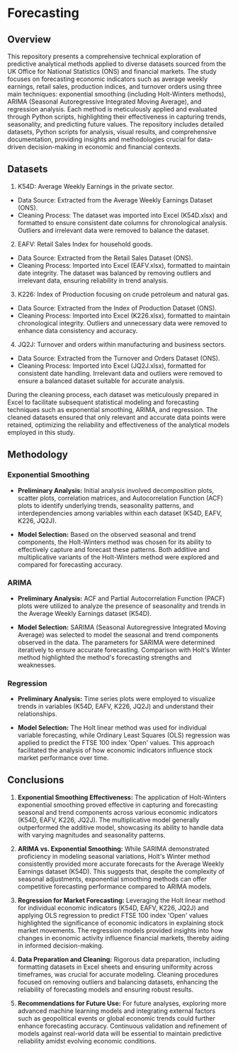 # Forecasting

## Overview

This repository presents a comprehensive technical exploration of predictive analytical methods applied to diverse datasets sourced from the UK Office for National Statistics (ONS) and financial markets. The study focuses on forecasting economic indicators such as average weekly earnings, retail sales, production indices, and turnover orders using three main techniques: exponential smoothing (including Holt-Winters methods), ARIMA (Seasonal Autoregressive Integrated Moving Average), and regression analysis. Each method is meticulously applied and evaluated through Python scripts, highlighting their effectiveness in capturing trends, seasonality, and predicting future values. The repository includes detailed datasets, Python scripts for analysis, visual results, and comprehensive documentation, providing insights and methodologies crucial for data-driven decision-making in economic and financial contexts.

## Datasets

1. K54D: Average Weekly Earnings in the private sector.
  - Data Source: Extracted from the Average Weekly Earnings Dataset (ONS).
  - Cleaning Process: The dataset was imported into Excel (K54D.xlsx) and formatted to ensure consistent date columns for chronological analysis. Outliers and irrelevant data were removed to balance the dataset.

2. EAFV: Retail Sales Index for household goods.
  - Data Source: Extracted from the Retail Sales Dataset (ONS).
  - Cleaning Process: Imported into Excel (EAFV.xlsx), formatted to maintain date integrity. The dataset was balanced by removing outliers and irrelevant data, ensuring reliability in trend analysis.

3. K226: Index of Production focusing on crude petroleum and natural gas.
  - Data Source: Extracted from the Index of Production Dataset (ONS).
  - Cleaning Process: Imported into Excel (K226.xlsx), formatted to maintain chronological integrity. Outliers and unnecessary data were removed to enhance data consistency and accuracy.

4. JQ2J: Turnover and orders within manufacturing and business sectors.
  - Data Source: Extracted from the Turnover and Orders Dataset (ONS).
  - Cleaning Process: Imported into Excel (JQ2J.xlsx), formatted for consistent date handling. Irrelevant data and outliers were removed to ensure a balanced dataset suitable for accurate analysis.

During the cleaning process, each dataset was meticulously prepared in Excel to facilitate subsequent statistical modeling and forecasting techniques such as exponential smoothing, ARIMA, and regression. The cleaned datasets ensured that only relevant and accurate data points were retained, optimizing the reliability and effectiveness of the analytical models employed in this study.

## Methodology

### Exponential Smoothing

- **Preliminary Analysis:** Initial analysis involved decomposition plots, scatter plots, correlation matrices, and Autocorrelation Function (ACF) plots to identify underlying trends, seasonality patterns, and interdependencies among variables within each dataset (K54D, EAFV, K226, JQ2J).
  
- **Model Selection:** Based on the observed seasonal and trend components, the Holt-Winters method was chosen for its ability to effectively capture and forecast these patterns. Both additive and multiplicative variants of the Holt-Winters method were explored and compared for forecasting accuracy.

### ARIMA

- **Preliminary Analysis:** ACF and Partial Autocorrelation Function (PACF) plots were utilized to analyze the presence of seasonality and trends in the Average Weekly Earnings dataset (K54D).
  
- **Model Selection:** SARIMA (Seasonal Autoregressive Integrated Moving Average) was selected to model the seasonal and trend components observed in the data. The parameters for SARIMA were determined iteratively to ensure accurate forecasting. Comparison with Holt's Winter method highlighted the method's forecasting strengths and weaknesses.

### Regression

- **Preliminary Analysis:** Time series plots were employed to visualize trends in variables (K54D, EAFV, K226, JQ2J) and understand their relationships.
  
- **Model Selection:** The Holt linear method was used for individual variable forecasting, while Ordinary Least Squares (OLS) regression was applied to predict the FTSE 100 index 'Open' values. This approach facilitated the analysis of how economic indicators influence stock market performance over time.

## Conclusions

1. **Exponential Smoothing Effectiveness:** The application of Holt-Winters exponential smoothing proved effective in capturing and forecasting seasonal and trend components across various economic indicators (K54D, EAFV, K226, JQ2J). The multiplicative model generally outperformed the additive model, showcasing its ability to handle data with varying magnitudes and seasonality patterns.

2. **ARIMA vs. Exponential Smoothing:** While SARIMA demonstrated proficiency in modeling seasonal variations, Holt's Winter method consistently provided more accurate forecasts for the Average Weekly Earnings dataset (K54D). This suggests that, despite the complexity of seasonal adjustments, exponential smoothing methods can offer competitive forecasting performance compared to ARIMA models.

3. **Regression for Market Forecasting:** Leveraging the Holt linear method for individual economic indicators (K54D, EAFV, K226, JQ2J) and applying OLS regression to predict FTSE 100 index 'Open' values highlighted the significance of economic indicators in explaining stock market movements. The regression models provided insights into how changes in economic activity influence financial markets, thereby aiding in informed decision-making.

4. **Data Preparation and Cleaning:** Rigorous data preparation, including formatting datasets in Excel sheets and ensuring uniformity across timeframes, was crucial for accurate modeling. Cleaning procedures focused on removing outliers and balancing datasets, enhancing the reliability of forecasting models and ensuring robust results.

5. **Recommendations for Future Use:** For future analyses, exploring more advanced machine learning models and integrating external factors such as geopolitical events or global economic trends could further enhance forecasting accuracy. Continuous validation and refinement of models against real-world data will be essential to maintain predictive reliability amidst evolving economic conditions.
